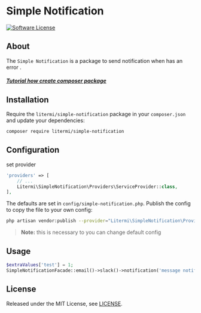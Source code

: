 # Simple Notification

[![Software License][ico-license]](LICENSE.md)

## About

The `Simple Notification` is a package to send notification when has an error .

##### [Tutorial how create composer package](https://cirelramos.blogspot.com/2022/04/how-create-composer-package.html)

## Installation

Require the `litermi/simple-notification` package in your `composer.json` and update your dependencies:
```sh
composer require litermi/simple-notification
```


## Configuration

set provider

```php
'providers' => [
    // ...
    Litermi\SimpleNotification\Providers\ServiceProvider::class,
],
```


The defaults are set in `config/simple-notification.php`. Publish the config to copy the file to your own config:
```sh
php artisan vendor:publish --provider="Litermi\SimpleNotification\Providers\ServiceProvider"
```

> **Note:** this is necessary to you can change default config



## Usage

```php
$extraValues['test'] = 1;
SimpleNotificationFacade::email()->slack()->notification('message notification', $extraValues);
```


## License

Released under the MIT License, see [LICENSE](LICENSE).


[ico-license]: https://img.shields.io/badge/license-MIT-brightgreen.svg?style=flat-square

